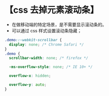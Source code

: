 # 【css 去掉元素滚动条】

- 在做移动端的特定场景，是不需要显示滚动条的。
- 可以通过 css 样式设置滚动条隐藏；

```css
.demo::-webkit-scrollbar {
  display: none; /* Chrome Safari */
}
.demo {
  scrollbar-width: none; /* firefox */

  -ms-overflow-style: none; /* IE 10+ */

  overflow-x: hidden;

  overflow-y: auto;
}
```
